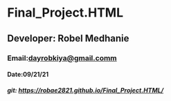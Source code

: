 # Final_Project.HTML
## Developer: Robel Medhanie
### Email:dayrobkiya@gmail.comm
#### Date:09/21/21
##### git: https://robae2821.github.io/Final_Project.HTML/
